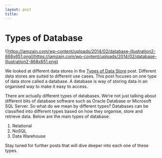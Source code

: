 ```yaml
---
layout: post
title: 
---
```

# Types of Database

![https://iamzain.com/wp-content/uploads/2014/02/database-illustration2-868x651.png](https://iamzain.com/wp-content/uploads/2014/02/database-illustration2-868x651.png)

We looked at different data stores in the [Types of Data Store](http://www.iamzain.com/blog/types-of-data-store) post. Different data stores are suited to different use cases. This post focuses on one type of data store called a database. A database is way of storing data in an organised way to make it easy to access.

There are actually different types of databases. We’re not just talking about different bits of database software such as Oracle Database or Microsoft SQL Server. So what do we mean by different types? Databases can be classified into different types based on how they organise, store and retrieve data. Below are the main types of database:

1. Relational
2. NoSQL
3. Data Warehouse

Stay tuned for further posts that will dive deeper into each one of these types.